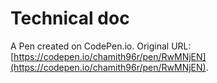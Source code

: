 # Technical doc

A Pen created on CodePen.io. Original URL: [https://codepen.io/chamith96r/pen/RwMNjEN](https://codepen.io/chamith96r/pen/RwMNjEN).

